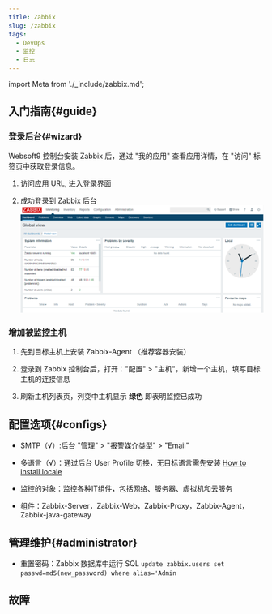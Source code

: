 ```yaml
---
title: Zabbix
slug: /zabbix
tags:
  - DevOps
  - 监控
  - 日志
---
```


import Meta from './_include/zabbix.md';

<Meta name="meta" />

## 入门指南{#guide}

### 登录后台{#wizard}

Websoft9 控制台安装 Zabbix 后，通过 "我的应用" 查看应用详情，在 "访问" 标签页中获取登录信息。  

1. 访问应用 URL, 进入登录界面

2. 成功登录到 Zabbix 后台
   ![](./assets/zabbix-dashboard-websoft9.png)


### 增加被监控主机

1. 先到目标主机上安装 Zabbix-Agent （推荐容器安装）

2. 登录到 Zabbix 控制台后，打开："配置" > "主机"，新增一个主机，填写目标主机的连接信息

4. 刷新主机列表页，列变中主机显示 **绿色** 即表明监控已成功

## 配置选项{#configs}

- SMTP（√）:后台 "管理" > "报警媒介类型" > "Email"

- 多语言（√）：通过后台 User Profile 切换，无目标语言需先安装 [How to install locale](https://www.zabbix.com/community)

- 监控的对象：监控各种IT组件，包括网络、服务器、虚拟机和云服务

- 组件：Zabbix-Server，Zabbix-Web，Zabbix-Proxy，Zabbix-Agent，Zabbix-java-gateway

## 管理维护{#administrator}

- 重置密码：Zabbix 数据库中运行 SQL `update zabbix.users set passwd=md5(new_password) where alias='Admin`

## 故障

